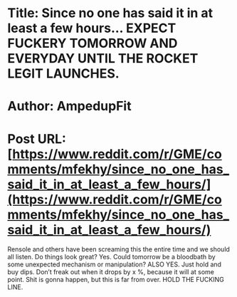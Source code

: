 # Title: Since no one has said it in at least a few hours... EXPECT FUCKERY TOMORROW AND EVERYDAY UNTIL THE ROCKET LEGIT LAUNCHES.
# Author: AmpedupFit
# Post URL: [https://www.reddit.com/r/GME/comments/mfekhy/since_no_one_has_said_it_in_at_least_a_few_hours/](https://www.reddit.com/r/GME/comments/mfekhy/since_no_one_has_said_it_in_at_least_a_few_hours/)


Rensole and others have been screaming this the entire time and we should all listen. Do things look great? Yes. Could tomorrow be a bloodbath by some unexpected mechanism or manipulation? ALSO YES. Just hold and buy dips. Don’t freak out when it drops by x %, because it will at some point. Shit is gonna happen, but this is far from over.  HOLD THE FUCKING LINE.